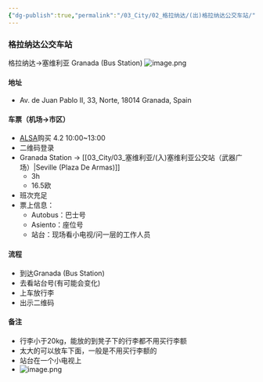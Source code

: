 ```yaml
---
{"dg-publish":true,"permalink":"/03_City/02_格拉纳达/(出)格拉纳达公交车站/","dgPassFrontmatter":true}
---
```


### 格拉纳达公交车站
格拉纳达→塞维利亚
Granada (Bus Station)
![image.png](https://obsidan-1314364309.cos.ap-beijing.myqcloud.com/obsidan/20250306221502254.png)

#### 地址
+ Av. de Juan Pablo II, 33, Norte, 18014 Granada, Spain

#### 车票（机场→市区）
+ [ALSA](https://www.alsa.com/en/web/bus/home)购买 4.2  10:00~13:00
+ 二维码登录
+ Granada Station → [[03_City/03_塞维利亚/(入)塞维利亚公交站（武器广场）\|Seville (Plaza De Armas)]]
	+ 3h
	+ 16.5欧
+ 班次充足
+ 票上信息：
	+ Autobus：巴士号
	+ Asiento：座位号
	+ 站台：现场看小电视/问一层的工作人员

#### 流程
+ 到达Granada (Bus Station)
+ 去看站台号(有可能会变化)
+ 上车放行李
+ 出示二维码


#### 备注
+ 行李小于20kg，能放的到凳子下的行李都不用买行李额
+ 太大的可以放车下面，一般是不用买行李额的
+ 站台在一个小电视上
+ ![image.png](https://obsidan-1314364309.cos.ap-beijing.myqcloud.com/obsidan/20250306221804738.png)


